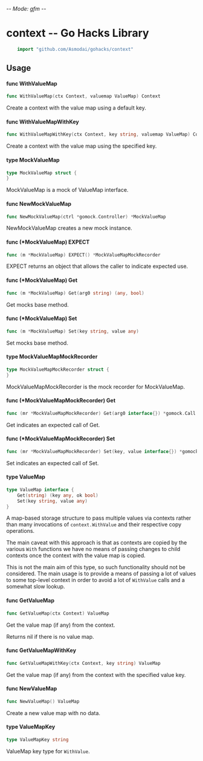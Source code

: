 -*- Mode: gfm -*-

# context -- Go Hacks Library

```go
    import "github.com/Asmodai/gohacks/context"
```

## Usage

#### func  WithValueMap

```go
func WithValueMap(ctx Context, valuemap ValueMap) Context
```
Create a context with the value map using a default key.

#### func  WithValueMapWithKey

```go
func WithValueMapWithKey(ctx Context, key string, valuemap ValueMap) Context
```
Create a context with the value map using the specified key.

#### type MockValueMap

```go
type MockValueMap struct {
}
```

MockValueMap is a mock of ValueMap interface.

#### func  NewMockValueMap

```go
func NewMockValueMap(ctrl *gomock.Controller) *MockValueMap
```
NewMockValueMap creates a new mock instance.

#### func (*MockValueMap) EXPECT

```go
func (m *MockValueMap) EXPECT() *MockValueMapMockRecorder
```
EXPECT returns an object that allows the caller to indicate expected use.

#### func (*MockValueMap) Get

```go
func (m *MockValueMap) Get(arg0 string) (any, bool)
```
Get mocks base method.

#### func (*MockValueMap) Set

```go
func (m *MockValueMap) Set(key string, value any)
```
Set mocks base method.

#### type MockValueMapMockRecorder

```go
type MockValueMapMockRecorder struct {
}
```

MockValueMapMockRecorder is the mock recorder for MockValueMap.

#### func (*MockValueMapMockRecorder) Get

```go
func (mr *MockValueMapMockRecorder) Get(arg0 interface{}) *gomock.Call
```
Get indicates an expected call of Get.

#### func (*MockValueMapMockRecorder) Set

```go
func (mr *MockValueMapMockRecorder) Set(key, value interface{}) *gomock.Call
```
Set indicates an expected call of Set.

#### type ValueMap

```go
type ValueMap interface {
	Get(string) (key any, ok bool)
	Set(key string, value any)
}
```

A map-based storage structure to pass multiple values via contexts rather than
many invocations of `context.WithValue` and their respective copy operations.

The main caveat with this approach is that as contexts are copied by the various
`With` functions we have no means of passing changes to child contexts once the
context with the value map is copied.

This is not the main aim of this type, so such functionality should not be
considered. The main usage is to provide a means of passing a lot of values to
some top-level context in order to avoid a lot of `WithValue` calls and a
somewhat slow lookup.

#### func  GetValueMap

```go
func GetValueMap(ctx Context) ValueMap
```
Get the value map (if any) from the context.

Returns nil if there is no value map.

#### func  GetValueMapWithKey

```go
func GetValueMapWithKey(ctx Context, key string) ValueMap
```
Get the value map (if any) from the context with the specified value key.

#### func  NewValueMap

```go
func NewValueMap() ValueMap
```
Create a new value map with no data.

#### type ValueMapKey

```go
type ValueMapKey string
```

ValueMap key type for `WithValue`.
